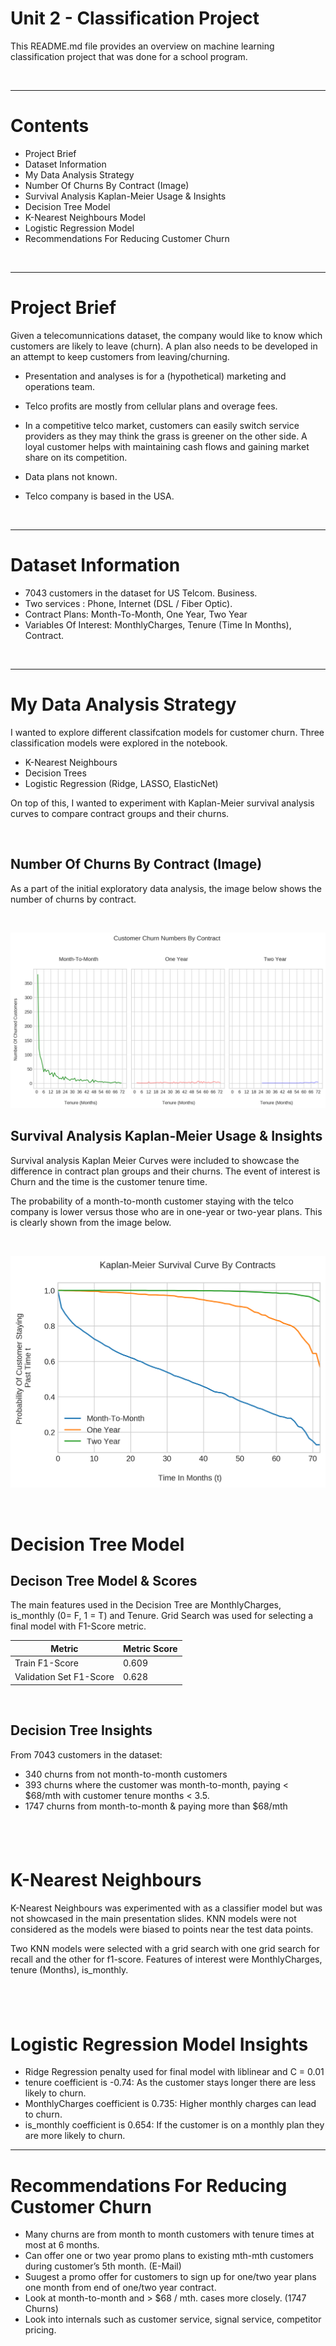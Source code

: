 # Unit 2 - Classification Project

This README.md file provides an overview on machine learning classification project that was done for
a school program.

&nbsp;

---

# Contents

* Project Brief
* Dataset Information
* My Data Analysis Strategy
* Number Of Churns By Contract (Image)
* Survival Analysis Kaplan-Meier Usage & Insights
* Decision Tree Model
* K-Nearest Neighbours Model
* Logistic Regression Model
* Recommendations For Reducing Customer Churn


&nbsp;

---



# Project Brief

Given a telecomunnications dataset, the company would like to know which
customers are likely to leave (churn). A plan also needs to be developed
in an attempt to keep customers from leaving/churning.

* Presentation and analyses is for a (hypothetical) marketing and operations team.

* Telco profits are mostly from cellular plans and overage fees.

* In a competitive telco market, customers can easily switch service providers as they may think the grass is greener on the other side. A loyal customer helps with maintaining cash flows and gaining market share on its competition.

* Data plans not known.

* Telco company is based in the USA.

&nbsp;

---

# Dataset Information

* 7043 customers in the dataset for US Telcom. Business.
* Two services : Phone, Internet (DSL / Fiber Optic).
* Contract Plans: Month-To-Month, One Year, Two Year 
* Variables Of Interest: MonthlyCharges, Tenure (Time In Months), Contract.

&nbsp;

---

# My Data Analysis Strategy

I wanted to explore different classifcation models for customer churn. Three classification models were explored in the notebook.

* K-Nearest Neighbours
* Decision Trees
* Logistic Regression (Ridge, LASSO, ElasticNet)

On top of this, I wanted to experiment with Kaplan-Meier survival analysis curves to compare contract groups and their churns.

&nbsp;

## Number Of Churns By Contract (Image)

As a part of the initial exploratory data analysis, the image below shows the number of churns by contract.

&nbsp;

![churnCountsByContract](churnCounts_contract.png)

## Survival Analysis Kaplan-Meier Usage & Insights

Survival analysis Kaplan Meier Curves were included to showcase the difference in contract plan groups and their churns. The event of interest is Churn and the time is the customer tenure time.

The probability of a month-to-month customer staying with the telco company is lower versus those who are in one-year or two-year plans.
This is clearly shown from the image below.

&nbsp;

![KM_curve_Contract](Churn_byContract.png)

&nbsp;

# Decision Tree Model

## Decison Tree Model & Scores

The main features used in the Decision Tree are MonthlyCharges, is_monthly (0= F, 1 = T) and Tenure. Grid Search was used for selecting a final model with F1-Score metric.


Metric | Metric Score
------------ | -------------
Train F1-Score | 0.609
Validation Set F1-Score | 0.628

&nbsp;

## Decision Tree Insights

From 7043 customers in the dataset:

* 340 churns from not month-to-month customers
* 393 churns where the customer was month-to-month, paying < $68/mth with customer tenure months < 3.5.
* 1747 churns from month-to-month & paying more than $68/mth

&nbsp;
---

# K-Nearest Neighbours

K-Nearest Neighbours was experimented with as a classifier model but was not showcased in the main presentation slides. KNN models were not considered as the models were biased to points near the test data points.

Two KNN models were selected with a grid search with one grid search for recall and the other for f1-score. Features of interest were MonthlyCharges, tenure (Months), is_monthly.


&nbsp;
---

# Logistic Regression Model Insights

* Ridge Regression penalty used for final model with liblinear and C = 0.01
* tenure coefficient is -0.74: As the customer stays longer there are less likely to churn.
* MonthlyCharges coefficient is 0.735: Higher monthly charges can lead to churn.
* is_monthly coefficient is 0.654: If the customer is on a monthly plan they are more likely to churn.


---

# Recommendations For Reducing Customer Churn

* Many churns are from month to month customers with tenure times at most at 6 months.
* Can offer one or two year promo plans to existing mth-mth customers during customer’s 5th month. (E-Mail)
* Suugest a promo offer for customers to sign up for one/two year plans one month from end of one/two year contract. 
* Look at month-to-month and > $68 / mth. cases more closely. (1747 Churns)
* Look into internals such as customer service, signal service, competitor pricing.




